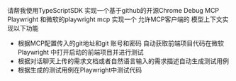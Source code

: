 请帮我使用TypeScriptSDK 实现一个基于github的开源Chrome Debug MCP Playwright 和微软的playwright mcp 实现一个 允许MCP客户端的 模型上下文实现以下功能

- 根据MCP配置传入的git地址和git 账号和密码 自动获取前端项目代码在微软 Playwright 中打开启动的前端项目并进行测试
- 根据对话聊天上传的需求文档或者自然语言输入的需求描述自动生成测试用例
- 根据生成的测试用例在Playwright中测试代码
